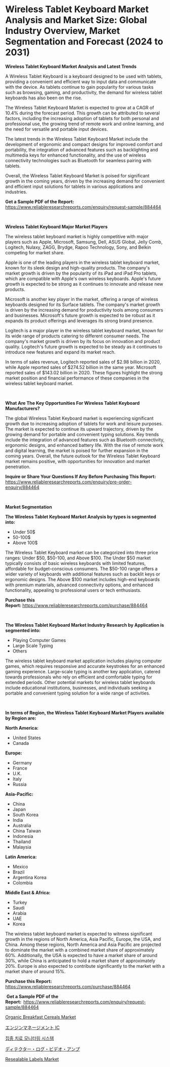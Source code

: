 <p><h1>Wireless Tablet Keyboard Market Analysis and Market Size: Global Industry Overview, Market Segmentation and Forecast (2024 to 2031)</h1></p><p><strong>Wireless Tablet Keyboard Market Analysis and Latest Trends</strong></p>
<p><p>A Wireless Tablet Keyboard is a keyboard designed to be used with tablets, providing a convenient and efficient way to input data and communicate with the device. As tablets continue to gain popularity for various tasks such as browsing, gaming, and productivity, the demand for wireless tablet keyboards has also been on the rise.</p><p>The Wireless Tablet Keyboard Market is expected to grow at a CAGR of 10.4% during the forecast period. This growth can be attributed to several factors, including the increasing adoption of tablets for both personal and professional use, the growing trend of remote work and online learning, and the need for versatile and portable input devices.</p><p>The latest trends in the Wireless Tablet Keyboard Market include the development of ergonomic and compact designs for improved comfort and portability, the integration of advanced features such as backlighting and multimedia keys for enhanced functionality, and the use of wireless connectivity technologies such as Bluetooth for seamless pairing with tablets.</p><p>Overall, the Wireless Tablet Keyboard Market is poised for significant growth in the coming years, driven by the increasing demand for convenient and efficient input solutions for tablets in various applications and industries.</p></p>
<p><strong>Get a Sample PDF of the Report:&nbsp;</strong> <a href="https://www.reliableresearchreports.com/enquiry/request-sample/884464">https://www.reliableresearchreports.com/enquiry/request-sample/884464</a></p>
<p>&nbsp;</p>
<p><strong>Wireless Tablet Keyboard Major Market Players</strong></p>
<p><p>The wireless tablet keyboard market is highly competitive with major players such as Apple, Microsoft, Samsung, Dell, ASUS Global, Jelly Comb, Logitech, Nulaxy, ZAGG, Brydge, Rapoo Technology, Sony, and Belkin competing for market share.</p><p>Apple is one of the leading players in the wireless tablet keyboard market, known for its sleek design and high-quality products. The company's market growth is driven by the popularity of its iPad and iPad Pro tablets, which are compatible with Apple's own wireless keyboards. Apple's future growth is expected to be strong as it continues to innovate and release new products.</p><p>Microsoft is another key player in the market, offering a range of wireless keyboards designed for its Surface tablets. The company's market growth is driven by the increasing demand for productivity tools among consumers and businesses. Microsoft's future growth is expected to be robust as it expands its product offerings and leverages its strong brand presence.</p><p>Logitech is a major player in the wireless tablet keyboard market, known for its wide range of products catering to different consumer needs. The company's market growth is driven by its focus on innovation and product quality. Logitech's future growth is expected to be steady as it continues to introduce new features and expand its market reach.</p><p>In terms of sales revenue, Logitech reported sales of $2.98 billion in 2020, while Apple reported sales of $274.52 billion in the same year. Microsoft reported sales of $143.02 billion in 2020. These figures highlight the strong market position and financial performance of these companies in the wireless tablet keyboard market.</p></p>
<p>&nbsp;</p>
<p><strong>What Are The Key Opportunities For Wireless Tablet Keyboard Manufacturers?</strong></p>
<p><p>The global Wireless Tablet Keyboard market is experiencing significant growth due to increasing adoption of tablets for work and leisure purposes. The market is expected to continue its upward trajectory, driven by the growing demand for portable and convenient typing solutions. Key trends include the integration of advanced features such as Bluetooth connectivity, ergonomic designs, and enhanced battery life. With the rise of remote work and digital learning, the market is poised for further expansion in the coming years. Overall, the future outlook for the Wireless Tablet Keyboard market remains positive, with opportunities for innovation and market penetration.</p></p>
<p><strong>Inquire or Share Your Questions If Any Before Purchasing This Report:</strong> <a href="https://www.reliableresearchreports.com/enquiry/pre-order-enquiry/884464">https://www.reliableresearchreports.com/enquiry/pre-order-enquiry/884464</a></p>
<p>&nbsp;</p>
<p><strong>Market Segmentation</strong></p>
<p><strong>The Wireless Tablet Keyboard Market Analysis by types is segmented into:</strong></p>
<p><ul><li>Under 50$</li><li>50-100$</li><li>Above 100$</li></ul></p>
<p><p>The Wireless Tablet Keyboard market can be categorized into three price ranges: Under $50, $50-100, and Above $100. The Under $50 market typically consists of basic wireless keyboards with limited features, affordable for budget-conscious consumers. The $50-100 range offers a wider variety of keyboards with additional features such as backlit keys or ergonomic designs. The Above $100 market includes high-end keyboards with premium materials, advanced connectivity options, and enhanced functionality, appealing to professional users or tech enthusiasts.</p></p>
<p><strong>Purchase this Report:&nbsp;</strong><a href="https://www.reliableresearchreports.com/purchase/884464">https://www.reliableresearchreports.com/purchase/884464</a></p>
<p>&nbsp;</p>
<p><strong>The Wireless Tablet Keyboard Market Industry Research by Application is segmented into:</strong></p>
<p><ul><li>Playing Computer Games</li><li>Large Scale Typing</li><li>Others</li></ul></p>
<p><p>The wireless tablet keyboard market application includes playing computer games, which requires responsive and accurate keystrokes for an enhanced gaming experience. Large-scale typing is another key application, catered towards professionals who rely on efficient and comfortable typing for extended periods. Other potential markets for wireless tablet keyboards include educational institutions, businesses, and individuals seeking a portable and convenient typing solution for a wide range of activities.</p></p>
<p>&nbsp;</p>
<p><strong>In terms of Region, the Wireless Tablet Keyboard Market Players available by Region are:</strong></p>
<p>
    <p> <strong> North America: </strong>
        <ul>
            <li>United States</li>
            <li>Canada</li>
        </ul>
        </p> 
    <p> <strong> Europe: </strong>
        <ul>
            <li>Germany</li>
            <li>France</li>
            <li>U.K.</li>
            <li>Italy</li>
            <li>Russia</li>
        </ul>
        </p> 
    <p> <strong> Asia-Pacific: </strong>
        <ul>
            <li>China</li>
            <li>Japan</li>
            <li>South Korea</li>
            <li>India</li>
            <li>Australia</li>
            <li>China Taiwan</li>
            <li>Indonesia</li>
            <li>Thailand</li>
            <li>Malaysia</li>
        </ul>
        </p> 
    <p> <strong> Latin America: </strong>
        <ul>
            <li>Mexico</li>
            <li>Brazil</li>
            <li>Argentina Korea</li>
            <li>Colombia</li>
        </ul>
        </p> 
    <p> <strong> Middle East & Africa: </strong>
        <ul>
            <li>Turkey</li>
            <li>Saudi</li>
            <li>Arabia</li>
            <li>UAE</li>
            <li>Korea</li>
        </ul>
    </p>
    </p>
<p><p>The wireless tablet keyboard market is expected to witness significant growth in the regions of North America, Asia Pacific, Europe, the USA, and China. Among these regions, North America and Asia Pacific are projected to dominate the market with a combined market share of approximately 60%. Additionally, the USA is expected to have a market share of around 30%, while China is anticipated to hold a market share of approximately 20%. Europe is also expected to contribute significantly to the market with a market share of around 15%.</p></p>
<p><strong>Purchase this Report: </strong><a href="https://www.reliableresearchreports.com/purchase/884464">https://www.reliableresearchreports.com/purchase/884464</a></p>
<p>&nbsp;<strong>Get a Sample PDF of the Report:&nbsp;&nbsp;</strong><a href="https://www.reliableresearchreports.com/enquiry/request-sample/884464">https://www.reliableresearchreports.com/enquiry/request-sample/884464</a></p>
<p><strong></strong></p>
<p><p><a href="https://github.com/johnbach50/Market-Research-Report-List-2/blob/main/organic-breakfast-cereals-market.md">Organic Breakfast Cereals Market</a></p><p><a href="https://medium.com/@eunawiegad2023/%E3%82%A8%E3%83%B3%E3%82%B8%E3%83%B3%E7%AE%A1%E7%90%86ic%E5%B8%82%E5%A0%B4%E3%81%AE%E3%82%B7%E3%82%A7%E3%82%A2%E3%81%AE%E9%80%B2%E5%8C%96%E3%81%A8%E5%B8%82%E5%A0%B4%E6%88%90%E9%95%B7%E3%83%88%E3%83%AC%E3%83%B3%E3%83%89-2024%E5%B9%B4-2031%E5%B9%B4-a481703b8c56">エンジンマネージメント IC</a></p><p><a href="https://medium.com/@waynewood21/%EC%A7%91%EC%A4%91-%EC%B9%98%EB%A3%8C-%EB%AA%A8%EB%8B%88%ED%84%B0%EB%A7%81-%EC%8B%9C%EC%8A%A4%ED%85%9C-%EC%8B%9C%EC%9E%A5-%EB%B6%84%EC%84%9D-%EC%97%B0%ED%8F%89%EA%B7%A0-%EC%84%B1%EC%9E%A5%EB%A5%A0-cagr-%EC%8B%9C%EC%9E%A5-%EC%84%B8%EB%B6%84%ED%99%94-%EB%B0%8F-%EC%84%B8%EA%B3%84-%EC%82%B0%EC%97%85-%EA%B0%9C%EC%9A%94-e7f53f5c0952">집중 치료 모니터링 시스템</a></p><p><a href="https://medium.com/@lillianamurazik2023/%E3%83%87%E3%82%A3%E3%83%86%E3%82%AF%E3%82%BF%E3%83%BC%E3%83%AD%E3%82%B0%E3%83%93%E3%83%87%E3%82%AA%E3%82%A2%E3%83%B3%E3%83%97%E5%B8%82%E5%A0%B4%E3%81%AE%E3%82%A4%E3%83%B3%E3%82%B5%E3%82%A4%E3%83%88-%E5%B8%82%E5%A0%B4%E5%8B%95%E5%90%91-%E6%88%90%E9%95%B7-2024%E5%B9%B4%E3%81%8B%E3%82%892031%E5%B9%B4%E3%81%BE%E3%81%A7%E3%81%AE%E4%BA%88%E6%B8%AC-a98f71b3a752">ディテクター・ログ・ビデオ・アンプ</a></p><p><a href="https://github.com/pjcfca/Market-Research-Report-List-1/blob/main/resealable-labels-market.md">Resealable Labels Market</a></p></p>